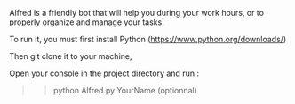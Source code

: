 Alfred is a friendly bot that will help you during your work hours, or to properly organize and manage your tasks.

To run it, you must first install Python (https://www.python.org/downloads/)

Then git clone it to your machine,

Open your console in the project directory and run :
>> python Alfred.py YourName (optionnal)
